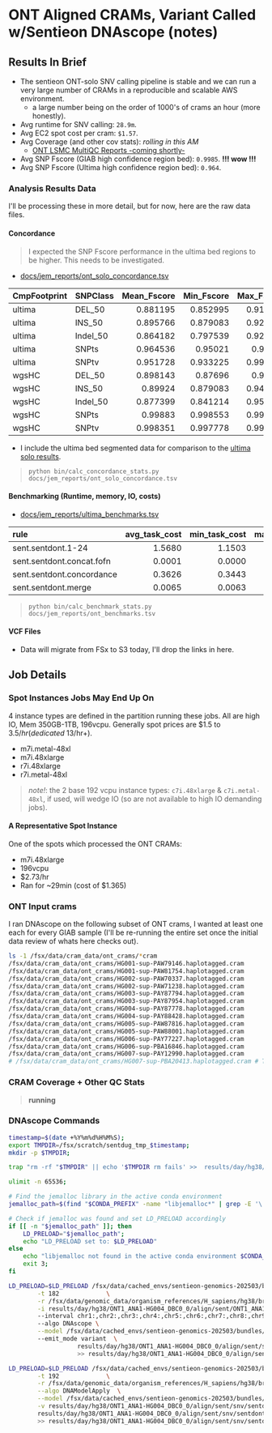 
# ONT Aligned CRAMs, Variant Called w/Sentieon DNAscope (notes)

## Results In Brief
- The sentieon ONT-solo SNV calling pipeline is stable and we can run a very large number of CRAMs in a reproducible and scalable AWS environment.
  - a large number being on the order of 1000's of crams an hour (more honestly).
- Avg runtime for SNV calling: `28.9m`.
- Avg EC2 spot cost per cram: `$1.57`.
- Avg Coverage (and other cov stats): _rolling in this AM_
  - [ONT LSMC MultiQC Reports -coming shortly-](./)
- Avg SNP Fscore (GIAB high confidence region bed): `0.9985`.  **!!! wow !!!**
- Avg SNP Fscore (Ultima high confidence region bed): `0.964`.

### Analysis Results Data
I'll be processing these in more detail, but for now, here are the raw data files.

#### Concordance

> I expected the SNP Fscore performance in the ultima bed regions to be higher. This needs to be investigated.

- [docs/jem_reports/ont_solo_concordance.tsv](ont_solo_concordance.tsv)
 

| CmpFootprint   | SNPClass   |   Mean_Fscore |   Min_Fscore |   Max_Fscore |
|:---------------|:-----------|--------------:|-------------:|-------------:|
| ultima         | DEL_50     |      0.881195 |     0.852995 |     0.913246 |
| ultima         | INS_50     |      0.895766 |     0.879083 |     0.920608 |
| ultima         | Indel_50   |      0.864182 |     0.797539 |     0.922895 |
| ultima         | SNPts      |      0.964536 |     0.95021  |     0.99902  |
| ultima         | SNPtv      |      0.951728 |     0.933225 |     0.998589 |
| wgsHC          | DEL_50     |      0.898143 |     0.87696  |     0.94355  |
| wgsHC          | INS_50     |      0.89924  |     0.879083 |     0.940202 |
| wgsHC          | Indel_50   |      0.877399 |     0.841214 |     0.951348 |
| wgsHC          | SNPts      |      0.99883  |     0.998553 |     0.999274 |
| wgsHC          | SNPtv      |      0.998351 |     0.997778 |     0.998882 |

- I include the ultima bed segmented data for comparison to the [ultima solo results](ultima_notes.md).

> `python bin/calc_concordance_stats.py docs/jem_reports/ont_solo_concordance.tsv`

#### Benchmarking (Runtime, memory, IO, costs)
- [docs/jem_reports/ultima_benchmarks.tsv](ultima_benchmarks.tsv)

| rule                      |   avg_task_cost |   min_task_cost |   max_task_cost |   avg_minutes |   min_minutes |   max_minutes |   avg_cpu_efficiency |   min_cpu_efficiency |   max_cpu_efficiency |
|:--------------------------|----------------:|----------------:|----------------:|--------------:|--------------:|--------------:|---------------------:|---------------------:|---------------------:|
| sent.sentdont.1-24        |          1.5680 |          1.1503 |          2.3880 |       28.9300 |       25.2662 |       33.1148 |             113.9016 |             105.6283 |             126.4068 |
| sent.sentdont.concat.fofn |          0.0001 |          0.0000 |          0.0012 |        0.2191 |        0.0062 |        2.7626 |               0.0000 |               0.0000 |               0.0000 |
| sent.sentdont.concordance |          0.3626 |          0.3443 |          0.3815 |       16.0118 |       15.6672 |       16.7594 |               0.3591 |               0.0056 |               0.5569 |
| sent.sentdont.merge       |          0.0065 |          0.0063 |          0.0068 |        0.4303 |        0.4133 |        0.4513 |               1.8715 |               1.7309 |               1.9498 |

> `python bin/calc_benchmark_stats.py docs/jem_reports/ont_benchmarks.tsv`

#### VCF Files

- Data will migrate from FSx to S3 today, I'll drop the links in here.

## Job Details

### Spot Instances Jobs May End Up On
4 instance types are defined in the partition running these jobs. All are high IO, Mem 350GB-1TB, 196vcpu. Generally spot prices are $1.5 to $3.5/hr (dedicated ~$13/hr+).
 - m7i.metal-48xl 
 - m7i.48xlarge 
 - r7i.48xlarge 
 - r7i.metal-48xl 

> _note!_: the 2 base 192 vcpu instance types: `c7i.48xlarge` &  `c7i.metal-48xl`, if used, will wedge IO (so are not available to high IO demanding jobs).

#### A Representative Spot Instance
One of the spots which processed the ONT CRAMs:
- m7i.48xlarge
- 196vcpu
- $2.73/hr
- Ran for ~29min (cost of $1.365)

### ONT Input crams
I ran DNAscope on the following subset of ONT crams, I wanted at least one each for every GIAB sample (I'll be re-running the entire set once the initial data review of whats here checks out).

```bash
ls -1 /fsx/data/cram_data/ont_crams/*cram
/fsx/data/cram_data/ont_crams/HG001-sup-PAW79146.haplotagged.cram
/fsx/data/cram_data/ont_crams/HG001-sup-PAW81754.haplotagged.cram
/fsx/data/cram_data/ont_crams/HG002-sup-PAW70337.haplotagged.cram
/fsx/data/cram_data/ont_crams/HG002-sup-PAW71238.haplotagged.cram
/fsx/data/cram_data/ont_crams/HG003-sup-PAY87794.haplotagged.cram
/fsx/data/cram_data/ont_crams/HG003-sup-PAY87954.haplotagged.cram
/fsx/data/cram_data/ont_crams/HG004-sup-PAY87778.haplotagged.cram
/fsx/data/cram_data/ont_crams/HG004-sup-PAY88428.haplotagged.cram
/fsx/data/cram_data/ont_crams/HG005-sup-PAW87816.haplotagged.cram
/fsx/data/cram_data/ont_crams/HG005-sup-PAW88001.haplotagged.cram
/fsx/data/cram_data/ont_crams/HG006-sup-PAY77227.haplotagged.cram
/fsx/data/cram_data/ont_crams/HG006-sup-PBA16846.haplotagged.cram
/fsx/data/cram_data/ont_crams/HG007-sup-PAY12990.haplotagged.cram
# /fsx/data/cram_data/ont_crams/HG007-sup-PBA20413.haplotagged.cram # This sample was not processed in this batch
```

### CRAM Coverage + Other QC Stats 

> **running**

### DNAscope Commands

```bash
timestamp=$(date +%Y%m%d%H%M%S);
export TMPDIR=/fsx/scratch/sentdug_tmp_$timestamp;
mkdir -p $TMPDIR;

trap "rm -rf "$TMPDIR" || echo '$TMPDIR rm fails' >>  results/day/hg38/ONT1_ANA1-HG004_DBC0_0/align/sent/snv/sentdont/log/vcfs/ONT1_ANA1-HG004_DBC0_0.sent.sentdont.1-24.snv.log  2>&1" EXIT;

ulimit -n 65536;

# Find the jemalloc library in the active conda environment
jemalloc_path=$(find "$CONDA_PREFIX" -name "libjemalloc*" | grep -E '\.so|\.dylib' | head -n 1);

# Check if jemalloc was found and set LD_PRELOAD accordingly
if [[ -n "$jemalloc_path" ]]; then
    LD_PRELOAD="$jemalloc_path";
    echo "LD_PRELOAD set to: $LD_PRELOAD" 
else
    echo "libjemalloc not found in the active conda environment $CONDA_PREFIX.";
    exit 3;
fi

LD_PRELOAD=$LD_PRELOAD /fsx/data/cached_envs/sentieon-genomics-202503/bin/sentieon driver \
        -t 182             \
        -r /fsx/data/genomic_data/organism_references/H_sapiens/hg38/broad_hg38/Homo_sapiens_assembly38.fasta \
        -i results/day/hg38/ONT1_ANA1-HG004_DBC0_0/align/sent/ONT1_ANA1-HG004_DBC0_0.cram \            
        --interval chr1:,chr2:,chr3:,chr4:,chr5:,chr6:,chr7:,chr8:,chr9:,chr10:,chr11:,chr12:,chr13:,chr14:,chr15:,chr16:,chr17:,chr18:,chr19:,chr20:,chr21:,chr22:,chrX:,chrY:   \          
        --algo DNAscope \
        --model /fsx/data/cached_envs/sentieon-genomics-202503/bundles/DNAscopeONT2.1/diploid_model \            
        --emit_mode variant  \
                   results/day/hg38/ONT1_ANA1-HG004_DBC0_0/align/sent/snv/sentdont/vcfs/1-24/ONT1_ANA1-HG004_DBC0_0.sent.sentdont.1-24.snv.vcf.tmp \
                   >> results/day/hg38/ONT1_ANA1-HG004_DBC0_0/align/sent/snv/sentdont/log/vcfs/ONT1_ANA1-HG004_DBC0_0.sent.sentdont.1-24.snv.log 2>&1;

LD_PRELOAD=$LD_PRELOAD /fsx/data/cached_envs/sentieon-genomics-202503/bin/sentieon driver \
        -t 192             \
        -r /fsx/data/genomic_data/organism_references/H_sapiens/hg38/broad_hg38/Homo_sapiens_assembly38.fasta \
        --algo DNAModelApply  \
        --model /fsx/data/cached_envs/sentieon-genomics-202503/bundles/DNAscopeONT2.1/diploid_model           \
        -v results/day/hg38/ONT1_ANA1-HG004_DBC0_0/align/sent/snv/sentdont/vcfs/1-24/ONT1_ANA1-HG004_DBC0_0.sent.sentdont.1-24.snv.vcf.tmp \
        results/day/hg38/ONT1_ANA1-HG004_DBC0_0/align/sent/snv/sentdont/vcfs/1-24/ONT1_ANA1-HG004_DBC0_0.sent.sentdont.1-24.snv.vcf \
        >> results/day/hg38/ONT1_ANA1-HG004_DBC0_0/align/sent/snv/sentdont/log/vcfs/ONT1_ANA1-HG004_DBC0_0.sent.sentdont.1-24.snv.log 2>&1;

```

